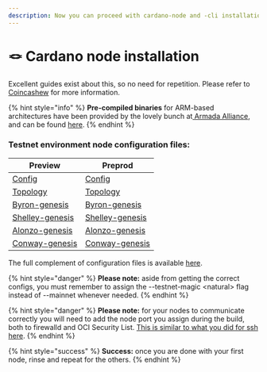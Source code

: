 ```yaml
---
description: Now you can proceed with cardano-node and -cli installation as usual
---
```


# 🪢 Cardano node installation

Excellent guides exist about this, so no need for repetition. Please refer to [Coincashew](https://www.coincashew.com/coins/overview-ada/guide-how-to-build-a-haskell-stakepool-node#7-create-startup-scripts) for more information.&#x20;

{% hint style="info" %}
**Pre-compiled binaries** for ARM-based architectures have been provided by the lovely bunch at[ Armada Alliance](https://armada-alliance.com/), and can be found [here](https://github.com/armada-alliance/cardano-node-binaries). &#x20;
{% endhint %}

### Testnet environment node configuration files:

<table data-full-width="false"><thead><tr><th>Preview</th><th>Preprod</th></tr></thead><tbody><tr><td><a href="https://book.world.dev.cardano.org/environments/preview/config.json">Config</a></td><td><a href="https://book.world.dev.cardano.org/environments/preprod/config.json">Config</a></td></tr><tr><td><a href="https://book.world.dev.cardano.org/environments/preview/topology.json">Topology</a></td><td><a href="https://book.world.dev.cardano.org/environments/preprod/topology.json">Topology</a></td></tr><tr><td><a href="https://book.world.dev.cardano.org/environments/preview/byron-genesis.json">Byron-genesis</a></td><td><a href="https://book.world.dev.cardano.org/environments/preprod/byron-genesis.json">Byron-genesis</a></td></tr><tr><td><a href="https://book.world.dev.cardano.org/environments/preview/shelley-genesis.json">Shelley-genesis</a></td><td><a href="https://book.world.dev.cardano.org/environments/preprod/shelley-genesis.json">Shelley-genesis</a></td></tr><tr><td><a href="https://book.world.dev.cardano.org/environments/preview/alonzo-genesis.json">Alonzo-genesis</a></td><td><a href="https://book.world.dev.cardano.org/environments/preprod/alonzo-genesis.json">Alonzo-genesis</a></td></tr><tr><td><a href="https://book.world.dev.cardano.org/environments/preview/conway-genesis.json">Conway-genesis</a></td><td><a href="https://book.world.dev.cardano.org/environments/preprod/conway-genesis.json">Conway-genesis</a></td></tr></tbody></table>

The full complement of configuration files is available [here](https://book.world.dev.cardano.org/environments.html).

{% hint style="danger" %}
**Please note:** aside from getting the correct configs, you must remember to assign the --testnet-magic \<natural> flag instead of --mainnet whenever needed.&#x20;
{% endhint %}

{% hint style="danger" %}
**Please note:** for your nodes to communicate correctly you will need to add the node port you assign during the build, both to firewalld and OCI Security List. [This is similar to what you did for ssh here](oracle-cloud/steps-to-harden-instance/change-ssh-port.md).
{% endhint %}

{% hint style="success" %}
**Success:** once you are done with your first node, rinse and repeat for the others.&#x20;
{% endhint %}
